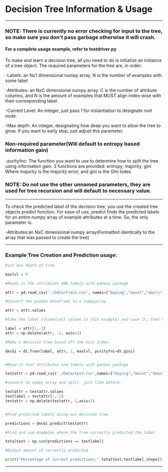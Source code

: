 # Decision Tree Information & Usage

------

### NOTE: There is currently no error checking for input to the tree, so make sure you don't pass garbage otherwise it will crash. 
#### For a complete usage example, refer to testdriver.py
To make and learn a decision tree, all you need to do is initialize an instance of a tree object.
The required parameters for the tree are, in order:


-Labels: an Nx1 dimensional numpy array. N is the number of examples with some label

-Attributes: an NxC dimensional numpy array. C is the number of attribute columns, and N is the amount of examples that MUST align index-wise with their corresponding label.

-Current Level: An integer, just pass 1 for instantiation to designate root node.

-Max depth: An integer, designating how deep you want to allow the tree to grow. If you want to early stop, just adjust this parameter. 

### Non-required parameter(Will default to entropy based information gain)

-purityfnc: The function you want to use to determine how to split the tree using information gain. 
			3 functions are provided: entropy, majority, gini 
			Where majority is the majority error, and gini is the Gini Index.


### NOTE: Do not use the other unnamed parameters, they are used for tree recursion and will default to necessary value.
------

To check the predicted label of the decision tree, you use the created tree objects predict function. For ease of use,
predict finds the predicted labels for an entire numpy array of example attributes at a time. So, the only parameter is:

-Attributes:an NxC dimensional numpy array(Formatted identically to the array that was passed to create the tree)

------

### Example Tree Creation and Prediction usage:

```python
#set max depth of tree

maxlvl = 4

#Reads in the attributes AND labels with pandas package

attr = pd.read_csv('./Data/train.csv', names=["buying","maint","doors","persons","lug_boot","safety","label"])

#Convert the pandas dataframe to a numpyarray

attr = attr.values

#Take the label column(Last column in this example) and save it, then strip/delete it from the original attribute array.

label = attr[:,-1]
attr = np.delete(attr, -1, axis=1)

#Make a decision tree based off the Gini Index. 

decGi = dt.Tree(label, attr, 1, maxlvl, purityfnc=dt.gini)


#Read in test attributes and labels with pandas package

testattr = pd.read_csv('./Data/test.csv',names=["buying","maint","doors","persons","lug_boot","safety","label"])

#convert to numpy array and split, just like before. 

testattr = testattr.values
testlabel = testattr[:,-1]
testattr = np.delete(testattr,-1,axis=1)


#Find predicted labels using our decision tree

predictions = decGi.predict(testattr)

#Find and sum examples where the tree correctly predicted the label

totaltest = np.sum(predictions == testlabel)

#Output amount of correctly predicted

print("Percentage of correct predictions:" totaltest/testlabel.shape[0])

```

------

